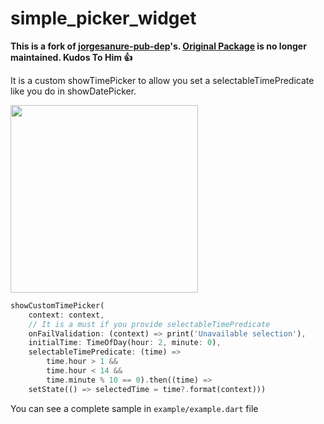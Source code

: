 # simple_picker_widget

**This is a fork of [jorgesanure-pub-dep](https://gitlab.com/jorgesanure-pub-dep)'s. [Original Package](https://gitlab.com/jorgesanure-pub-dep/show-custom-time-picker/) is no longer maintained. Kudos To Him 👍**

It is a custom showTimePicker to allow you set a selectableTimePredicate like you do in showDatePicker.

<img src="https://github.com/shamrat1/simple_time_picker/blob/main/assets/demo.gif" height='300px'>

```dart
showCustomTimePicker(
    context: context,
    // It is a must if you provide selectableTimePredicate
    onFailValidation: (context) => print('Unavailable selection'),
    initialTime: TimeOfDay(hour: 2, minute: 0),
    selectableTimePredicate: (time) =>
        time.hour > 1 &&
        time.hour < 14 &&
        time.minute % 10 == 0).then((time) =>
    setState(() => selectedTime = time?.format(context)))
```

You can see a complete sample in `example/example.dart` file
